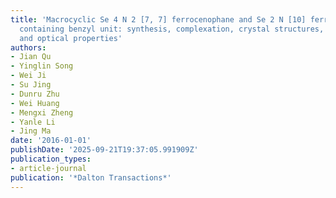 ```yaml
---
title: 'Macrocyclic Se 4 N 2 [7, 7] ferrocenophane and Se 2 N [10] ferrocenophane
  containing benzyl unit: synthesis, complexation, crystal structures, electrochemical
  and optical properties'
authors:
- Jian Qu
- Yinglin Song
- Wei Ji
- Su Jing
- Dunru Zhu
- Wei Huang
- Mengxi Zheng
- Yanle Li
- Jing Ma
date: '2016-01-01'
publishDate: '2025-09-21T19:37:05.991909Z'
publication_types:
- article-journal
publication: '*Dalton Transactions*'
---
```

